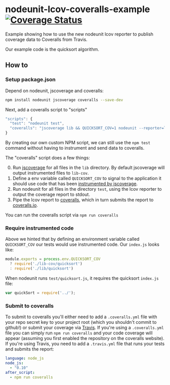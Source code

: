 nodeunit-lcov-coveralls-example [![Coverage Status](https://coveralls.io/repos/alanshaw/nodeunit-lcov-coveralls-example/badge.png)](https://coveralls.io/r/alanshaw/nodeunit-lcov-coveralls-example)
===

Example showing how to use the new nodeunit lcov reporter to publish coverage data to Coveralls from Travis.

Our example code is the quicksort algorithm.

How to
---

### Setup package.json

Depend on nodeunit, jscoverage and coveralls:

```sh
npm install nodeunit jscoverage coveralls --save-dev
```

Next, add a coveralls script to "scripts"

```javascript
"scripts": {
  "test": "nodeunit test",
  "coveralls": "jscoverage lib && QUICKSORT_COV=1 nodeunit --reporter=lcov test | coveralls"
}
```

By creating our own custom NPM script, we can still use the `npm test` command without having to instrument and send data to coveralls.

The "coveralls" script does a few things:

0. Run [jscoverage](https://npmjs.org/package/jscoverage) for all files in the `lib` directory. By default jscoverage will output instrumented files to `lib-cov`.
1. Define a env variable called `QUICKSORT_COV` to signal to the application it should use code that has been [instrumented by jscoverage](http://siliconforks.com/jscoverage/manual.html).
2. Run nodeunit for all files in the directory `test`, using the lcov reporter to output the coverage report to stdout.
3. Pipe the lcov report to [coveralls](https://npmjs.org/package/coveralls), which in turn submits the report to [coveralls.io](https://coveralls.io/).

You can run the coveralls script via `npm run coveralls`

### Require instrumented code

Above we hinted that by defining an environment variable called `QUICKSORT_COV` our tests would use instrumented code. Our `index.js` looks like:

```javascript
module.exports = process.env.QUICKSORT_COV
  ? require('./lib-cov/quicksort')
  : require('./lib/quicksort')
```

When nodeunit runs `test/quicksort.js`, it requires the quicksort `index.js` file:

```javascript
var quickSort = require('../');
```

### Submit to coveralls

To submit to coveralls you'll either need to add a `.coveralls.yml` file with your repo secret key to your project root (which you shouldn't commit to github!) or submit your coverage via [Travis](https://travis-ci.org/). If you're using a `.coveralls.yml` file you can simply run `npm run coveralls` and your code coverage will appear (assuming you first enabled the repository on the coveralls website). If you're using Travis, you need to add a `.travis.yml` file that runs your tests and submits the report:

```yaml
language: node_js
node_js:
  - "0.10"
after_script:
  - npm run coveralls
```
